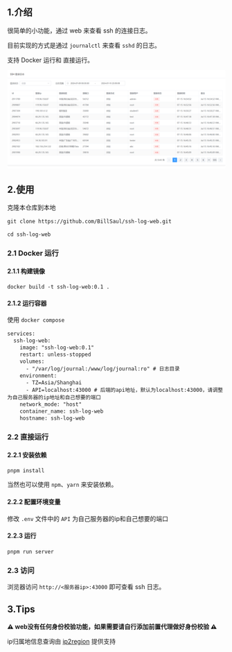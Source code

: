 ## 1.介绍

很简单的小功能，通过 web 来查看 ssh 的连接日志。

目前实现的方式是通过 `journalctl` 来查看 `sshd` 的日志。

支持 Docker 运行和 直接运行。

![](./doc/20240715-170547.png)

## 2.使用

克隆本仓库到本地

```shell
git clone https://github.com/BillSaul/ssh-log-web.git
```

```shell
cd ssh-log-web
```

### 2.1 Docker 运行

#### 2.1.1 构建镜像

```
docker build -t ssh-log-web:0.1 .
```

#### 2.1.2 运行容器

使用 `docker compose`

```
services:
  ssh-log-web:
    image: "ssh-log-web:0.1"
    restart: unless-stopped
    volumes:
      - "/var/log/journal:/www/log/journal:ro" # 日志目录
    environment:
      - TZ=Asia/Shanghai
      - API=localhost:43000 # 后端的api地址，默认为localhost:43000，请调整为自己服务器的ip地址和自己想要的端口
    network_mode: "host"
    container_name: ssh-log-web
    hostname: ssh-log-web
```

### 2.2 直接运行

#### 2.2.1 安装依赖

```shell
pnpm install
```

当然也可以使用 `npm`、`yarn` 来安装依赖。

#### 2.2.2 配置环境变量

修改 `.env` 文件中的 `API` 为自己服务器的ip和自己想要的端口

#### 2.2.3 运行

```shell
pnpm run server
```


### 2.3 访问

浏览器访问 `http://<服务器ip>:43000` 即可查看 ssh 日志。

## 3.Tips

**⚠️ web没有任何身份校验功能，如果需要请自行添加前置代理做好身份校验 ⚠️**

ip归属地信息查询由 [ip2region](https://github.com/lionsoul2014/ip2region) 提供支持
